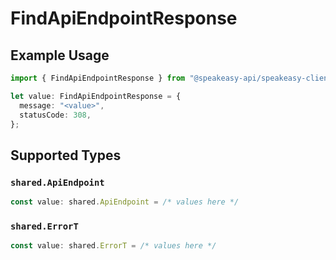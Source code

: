 # FindApiEndpointResponse

## Example Usage

```typescript
import { FindApiEndpointResponse } from "@speakeasy-api/speakeasy-client-sdk-typescript/sdk/models/operations";

let value: FindApiEndpointResponse = {
  message: "<value>",
  statusCode: 308,
};
```

## Supported Types

### `shared.ApiEndpoint`

```typescript
const value: shared.ApiEndpoint = /* values here */
```

### `shared.ErrorT`

```typescript
const value: shared.ErrorT = /* values here */
```

